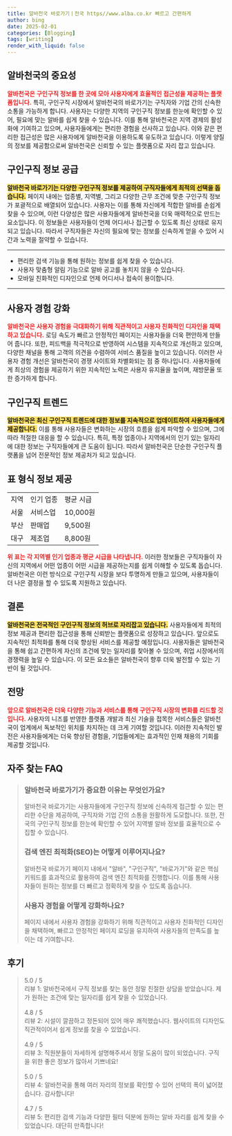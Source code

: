 ```yaml
---
title: 알바천국 바로가기ㅣ전국 https//www.alba.co.kr 빠르고 간편하게
author: bing
date: 2025-02-01
categories: [Blogging]
tags: [writing]
render_with_liquid: false
---
```



<h2 id='알바천국의중요성'>알바천국의 중요성</h2>

<p><b><span style="color: #ee2323;">알바천국은 구인구직 정보를 한 곳에 모아 사용자에게 효율적인 접근성을 제공하는 플랫폼입니다.</span></b> 특히, 구인구직 시장에서 알바천국의 바로가기는 구직자와 기업 간의 신속한 소통을 가능하게 합니다. 사용자는 다양한 지역의 구인구직 정보를 한눈에 확인할 수 있어, 필요에 맞는 알바를 쉽게 찾을 수 있습니다. 이를 통해 알바천국은 지역 경제의 활성화에 기여하고 있으며, 사용자들에게는 편리한 경험을 선사하고 있습니다. 이와 같은 편리한 접근성은 많은 사용자에게 알바천국을 이용하도록 유도하고 있습니다. 이렇게 양질의 정보를 제공함으로써 알바천국은 신뢰할 수 있는 플랫폼으로 자리 잡고 있습니다.</p>

<h2 id='구인구직정보공급'>구인구직 정보 공급</h2>

<p><b><span style="background-color: #ffe066;">알바천국 바로가기는 다양한 구인구직 정보를 제공하여 구직자들에게 최적의 선택을 돕습니다.</span></b> 페이지 내에는 업종별, 지역별, 그리고 다양한 근무 조건에 맞춘 구인구직 정보가 포괄적으로 배열되어 있습니다. 사용자는 이를 통해 자신에게 적합한 알바를 손쉽게 찾을 수 있으며, 이런 다양성은 많은 사용자들에게 알바천국을 더욱 매력적으로 만드는 요소입니다. 이 정보들은 사용자들이 언제 어디서나 접근할 수 있도록 최신 상태로 유지되고 있습니다. 따라서 구직자들은 자신의 필요에 맞는 정보를 신속하게 얻을 수 있어 시간과 노력을 절약할 수 있습니다.</p>

<hr />

<ul>
    <li>편리한 검색 기능을 통해 원하는 정보를 쉽게 찾을 수 있습니다.</li>
    <li>사용자 맞춤형 알림 기능으로 알바 공고를 놓치지 않을 수 있습니다.</li>
    <li>모바일 친화적인 디자인으로 언제 어디서나 접속이 용이합니다.</li>
</ul>

<hr />

<h2 id='사용자경험강화'>사용자 경험 강화</h2>

<p><b><span style="color: #ee2323;">알바천국은 사용자 경험을 극대화하기 위해 직관적이고 사용자 친화적인 디자인을 채택하고 있습니다.</span></b> 로딩 속도가 빠르고 안정적인 페이지는 사용자들을 더욱 편안하게 만들어 줍니다. 또한, 피드백을 적극적으로 반영하여 시스템을 지속적으로 개선하고 있으며, 다양한 채널을 통해 고객의 의견을 수렴하여 서비스 품질을 높이고 있습니다. 이러한 사용자 경험 개선은 알바천국이 경쟁 사이트와 차별화되는 점 중 하나입니다. 사용자들에게 최상의 경험을 제공하기 위한 지속적인 노력은 사용자 유지율을 높이며, 재방문율 또한 증가하게 합니다.</p>

<h2 id='구인구직트렌드'>구인구직 트렌드</h2>

<p><b><span style="background-color: #ffe066;">알바천국은 최신 구인구직 트렌드에 대한 정보를 지속적으로 업데이트하여 사용자들에게 제공합니다.</span></b> 이를 통해 사용자들은 변화하는 시장의 흐름을 쉽게 파악할 수 있으며, 그에 따라 적절한 대응을 할 수 있습니다. 특히, 특정 업종이나 지역에서의 인기 있는 일자리에 대한 정보는 구직자들에게 큰 도움이 됩니다. 따라서 알바천국은 단순한 구인구직 플랫폼을 넘어 전문적인 정보 제공처가 되고 있습니다.</p>

<h2 id='표형식정보제공'>표 형식 정보 제공</h2>

<table>
    <tr>
        <td>지역</td>
        <td>인기 업종</td>
        <td>평균 시급</td>
    </tr>
    <tr>
        <td>서울</td>
        <td>서비스업</td>
        <td>10,000원</td>
    </tr>
    <tr>
        <td>부산</td>
        <td>판매업</td>
        <td>9,500원</td>
    </tr>
    <tr>
        <td>대구</td>
        <td>제조업</td>
        <td>8,800원</td>
    </tr>
</table>

<p><b><span style="color: #ee2323;">위 표는 각 지역별 인기 업종과 평균 시급을 나타냅니다.</span></b> 이러한 정보들은 구직자들이 자신의 지역에서 어떤 업종이 어떤 시급을 제공하는지를 쉽게 이해할 수 있도록 돕습니다. 알바천국은 이런 방식으로 구인구직 시장을 보다 투명하게 만들고 있으며, 사용자들이 더 나은 결정을 할 수 있도록 지원하고 있습니다.</p>

<h2 id='결론'>결론</h2>

<p><b><span style="background-color: #ffe066;">알바천국은 전국적인 구인구직 정보의 허브로 자리잡고 있습니다.</span></b> 사용자들에게 최적의 정보 제공과 편리한 접근성을 통해 신뢰받는 플랫폼으로 성장하고 있습니다. 앞으로도 지속적인 최적화를 통해 더욱 향상된 서비스를 제공할 예정입니다. 사용자들은 알바천국을 통해 쉽고 간편하게 자신의 조건에 맞는 일자리를 찾아볼 수 있으며, 취업 시장에서의 경쟁력을 높일 수 있습니다. 이 모든 요소들은 알바천국이 향후 더욱 발전할 수 있는 기반이 될 것입니다.</p>

<h2 id='전망'>전망</h2>

<p><b><span style="color: #ee2323;">앞으로 알바천국은 더욱 다양한 기능과 서비스를 통해 구인구직 시장의 변화를 리드할 것입니다.</span></b> 사용자의 니즈를 반영한 플랫폼 개발과 최신 기술을 접목한 서비스들은 알바천국이 업계에서 독보적인 위치를 차지하는 데 크게 기여할 것입니다. 이러한 지속적인 발전은 사용자들에게는 더욱 향상된 경험을, 기업들에게는 효과적인 인재 채용의 기회를 제공할 것입니다.</p>


<h2 id='자주_찾는_FAQ'>자주 찾는 FAQ</h2>
<div itemscope="" itemtype="https://schema.org/FAQPage"> 
<blockquote> 
<div itemscope="" itemprop="mainEntity" itemtype="https://schema.org/Question"> 
<h3 itemprop="name">알바천국 바로가기가 중요한 이유는 무엇인가요?</h3> 
<div itemscope="" itemprop="acceptedAnswer" itemtype="https://schema.org/Answer"> 
<span itemprop="text"> 
<p>알바천국 바로가기는 사용자들에게 구인구직 정보에 신속하게 접근할 수 있는 편리한 수단을 제공하여, 구직자와 기업 간의 소통을 원활하게 도모합니다. 또한, 전국의 구인구직 정보를 한눈에 확인할 수 있어 지역별 알바 정보를 효율적으로 수집할 수 있습니다.</p> 
</span> 
</div> 
</div> 

<div itemscope="" itemprop="mainEntity" itemtype="https://schema.org/Question"> 
<h3 itemprop="name">검색 엔진 최적화(SEO)는 어떻게 이루어지나요?</h3> 
<div itemscope="" itemprop="acceptedAnswer" itemtype="https://schema.org/Answer"> 
<span itemprop="text"> 
<p>알바천국 바로가기 페이지 내에서 "알바", "구인구직", "바로가기"와 같은 핵심 키워드를 효과적으로 활용하여 검색 엔진 최적화를 진행합니다. 이를 통해 사용자들이 원하는 정보를 더 빠르고 정확하게 찾을 수 있도록 돕습니다.</p> 
</span> 
</div> 
</div> 

<div itemscope="" itemprop="mainEntity" itemtype="https://schema.org/Question"> 
<h3 itemprop="name">사용자 경험을 어떻게 강화하나요?</h3> 
<div itemscope="" itemprop="acceptedAnswer" itemtype="https://schema.org/Answer"> 
<span itemprop="text"> 
<p>페이지 내에서 사용자 경험을 강화하기 위해 직관적이고 사용자 친화적인 디자인을 채택하며, 빠르고 안정적인 페이지 로딩을 유지하여 사용자들의 만족도를 높이는 데 기여합니다.</p> 
</span> 
</div> 
</div> 
</blockquote> 
</div>
<h2 id='후기'>후기</h2>
<div itemscope itemtype="https://schema.org/Product">
  <blockquote>
  <div itemprop="review" itemscope itemtype="https://schema.org/Review">
      <div itemprop="reviewRating" itemscope itemtype="https://schema.org/Rating"> <span itemprop="ratingValue">5.0</span> / <span itemprop="bestRating">5</span> </div>
      <span itemprop="reviewBody">리뷰 1: 알바천국에서 구직 정보를 찾는 동안 정말 친절한 상담을 받았습니다. 제가 원하는 조건에 맞는 일자리를 쉽게 찾을 수 있었습니다.</span>
  </div>
  <br>
  <div itemprop="review" itemscope itemtype="https://schema.org/Review">
      <div itemprop="reviewRating" itemscope itemtype="https://schema.org/Rating"> <span itemprop="ratingValue">4.8</span> / <span itemprop="bestRating">5</span> </div>
      <span itemprop="reviewBody">리뷰 2: 시설이 깔끔하고 정돈되어 있어 매우 쾌적했습니다. 웹사이트의 디자인도 직관적이어서 쉽게 정보를 찾을 수 있었습니다.</span>
  </div>
  <br>
  <div itemprop="review" itemscope itemtype="https://schema.org/Review">
      <div itemprop="reviewRating" itemscope itemtype="https://schema.org/Rating"> <span itemprop="ratingValue">4.9</span> / <span itemprop="bestRating">5</span> </div>
      <span itemprop="reviewBody">리뷰 3: 직원분들이 자세하게 설명해주셔서 정말 도움이 많이 되었습니다. 구직을 위한 좋은 정보가 많아서 기쁘네요!</span>
  </div>
  <br>
  <div itemprop="review" itemscope itemtype="https://schema.org/Review">
      <div itemprop="reviewRating" itemscope itemtype="https://schema.org/Rating"> <span itemprop="ratingValue">5.0</span> / <span itemprop="bestRating">5</span> </div>
      <span itemprop="reviewBody">리뷰 4: 알바천국을 통해 여러 자리의 정보를 확인할 수 있어 선택의 폭이 넓어졌습니다. 감사합니다!</span>
  </div>
  <br>
  <div itemprop="review" itemscope itemtype="https://schema.org/Review">
      <div itemprop="reviewRating" itemscope itemtype="https://schema.org/Rating"> <span itemprop="ratingValue">4.7</span> / <span itemprop="bestRating">5</span> </div>
      <span itemprop="reviewBody">리뷰 5: 편리한 검색 기능과 다양한 필터 덕분에 원하는 알바 자리를 쉽게 찾을 수 있었습니다. 대단히 만족합니다!</span>
  </div>
  </blockquote>
</div>
